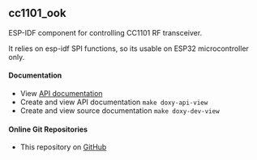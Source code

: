 ## cc1101_ook

  ESP-IDF component for controlling CC1101 RF transceiver.
  
  It relies on esp-idf SPI functions, so its usable on ESP32 microcontroller only.

#### Documentation
   *  View [API documentation](https://zwiebert.github.io/cc1101_ook) 
   *  Create and view API documentation `make doxy-api-view`
   *  Create and view source documentation `make doxy-dev-view`

#### Online Git Repositories
  * This repository on [GitHub](https://github.com/zwiebert/cc1101_ook.git)
